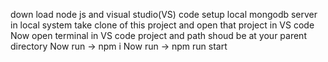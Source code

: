 down load node js and visual studio(VS) code
setup local mongodb server in local system
take clone of this project and open that project in VS code
Now open terminal in VS code project and path shoud be at your parent directory
Now run ->  npm i
Now run -> npm run start

